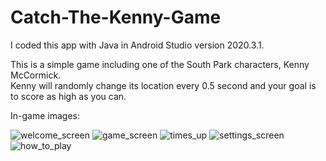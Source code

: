 # Catch-The-Kenny-Game  
I coded this app with Java in Android Studio version 2020.3.1.    

This is a simple game including one of the South Park characters, Kenny McCormick.  
Kenny will randomly change its location every 0.5 second and your goal is to score as high as you can.  

In-game images:  

![welcome_screen](https://user-images.githubusercontent.com/97710270/216588389-75322fdf-f644-47ca-b867-107b1f3bc34e.jpg)
![game_screen](https://user-images.githubusercontent.com/97710270/216588399-0cb82d8d-59bc-4eb0-91be-c111f1a1e614.jpg)
![times_up](https://user-images.githubusercontent.com/97710270/216588403-7454ce8a-4ba6-42e3-862c-7fd9dceee96a.jpg)
![settings_screen](https://user-images.githubusercontent.com/97710270/216588405-35b2f91c-9b4f-4203-a4e7-97d3250b34f1.jpg)
![how_to_play](https://user-images.githubusercontent.com/97710270/216588406-1e5465d1-a802-412e-b084-76e76cf80117.jpg)
